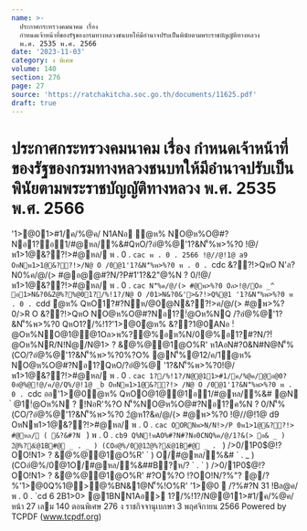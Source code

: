 ```yaml
---
name: >-
  ประกาศกระทรวงคมนาคม เรื่อง
  กำหนดเจ้าหน้าที่ของรัฐของกรมทางหลวงชนบทให้มีอำนาจปรับเป็นพินัยตามพระราชบัญญัติทางหลวง
  พ.ศ. 2535 พ.ศ. 2566
date: '2023-11-03'
category: ง พิเศษ
volume: 140
section: 276
page: 27
source: 'https://ratchakitcha.soc.go.th/documents/11625.pdf'
draft: true
---
```


# ประกาศกระทรวงคมนาคม เรื่อง กำหนดเจ้าหน้าที่ของรัฐของกรมทางหลวงชนบทให้มีอำนาจปรับเป็นพินัยตามพระราชบัญญัติทางหลวง พ.ศ. 2535 พ.ศ. 2566

'1>@01>#1/ค/%@ค/ N1ANอ ํ@ห% NO@ห%O@#?Nอ1?อ1/#@หล/%&#QหO/?อํ@%@'1?&N'็%พ>%?0 !@/พ1>1@&??!>#@หล/ พ . 0 . `cac พ . 0 . 2566 !@//@!1@ a9 OหNพ1>1@&??!>/N@ O /0@1'1?&N'็%พ>%?0 พ . 0 . `cdc &??!>QหO N'ล?N0%ค/@/(> #@อ@@#?N/?P#1'1?&2"@%N ? 0/!@/พ1>1@&??!>#@หล/ พ . 0 . `cac N'็%ค/@/(> #@พ>%?0 Oล>!@/Oอ _^ อ1>N&?0&2ํ@%?%@01?/%!1?/N@ O /01>N&?0&'>&?!>Q%@1 '1?&N'็%พ>%?0 พ . 0 . `cdd ํ@ห% QหO1?#?Nห/@0@N&??!>ค/@/(> #@พ>%?0/>R O &??!>QหO NO@ห%O@#?Nอ1?!ํ@Oห%NQ /?อํ@%@'1?&N'็%พ>%?0 QหO1?/%!1?'1>@0ํ@ห% &??1@0ANอ !ํ@Oห%NO@1@@1Oล>พ%?@%อห%N/0@%อ1?#?N/?!ํ@Oห%NR/N!Nํ@/N@1> ? &ํ@%@@1@O%R' ห1AอN#?0&N#N@N'็%(CO/?อํ@%@'1?&N'็%พ>%?0%?O% @N'็%@12/ค/1ํ@ห% NO@ห%O@#?Nอ1?QหO/?อํ@%@ '1?&N'็%พ>%?0!@/พ1>1@&??!>#@หล/ พ . 0 . `cac 1?/%!1?/N@@11>#1/ค/%@ค/@อ@0?0อํ@%@!@/ค/@/Q%/@!1@ _b OหNพ1>1@&??!> /N@ O /0@1'1?&N'็%พ>%?0 พ . 0 . `cdc ออ'1>@0ํ@ห% QหOO@1@@1อ1/#@หล/%&# @N ํ @1!ํ@Oห%N ? !NอR'%?O N'็%NO@ห%O@#?Nอ1?ค%N ? 0/N'็%(CO/?อํ@%@'1?&N'็%พ>%?0 2ํ@ห1?&ค/@/(> #@พ>%?0 !@//@!1@ d9 OหNพ1>1@&??!>#@หล/ พ . 0 . `cac OORNพ>N/N!>/P 0พ1>1@&??!> #@หล/ ( &?&#?N ` ) พ . 0 . `cb9 Q%N!พAO%#?N#?Nอ0CNQ%ค/@/1?&(> อ& _ ) 2ํ@%?&ํ@1B#@ _ . _ ) (COอํ@%/0@12ํ@%?&ํ@1B#@ _ . ` ) />0/1P0$@!?OO!N1> ? &ํ@%@@1@O%R' ` ) O/#@หล/%&# ` . _ ) (COอํ@%/0@1O/#@หล/%&##B?ห/? ` . ` ) />0/1P0$@!?OO!N1> ? &ํ@%@@1@O%R' #?O%?O !?OO!N/?%"? @/?%'1>@0Q%1@>@%BN&1@N'็%!O%R' '1>@0  /?%#?N 31 !Bล@ค/ พ . 0 . `cd 6 2B1>0> @1BNN1Aอ> 1?/%!1?/N@@11>#1/ค/%@ค/ หน้า 27 เลม 140 ตอนพิเศษ 276 ง ราชกิจจานุเบกษา 3 พฤศจิกายน 2566 Powered by TCPDF (www.tcpdf.org)
